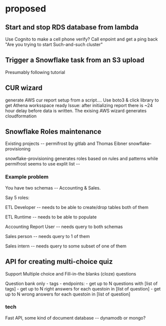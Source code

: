 # proposed

## Start and stop RDS database from lambda 

Use Cognito to make a cell phone verify? Call enpoint and get a ping back  "Are you trying to start Such-and-such cluster"

## Trigger a Snowflake task from an S3 upload

Presumably following tutorial

## CUR wizard

generate AWS cur report setup from a script.... Use boto3 & click library to get Athena worksspace ready
Issue:  after initializing report there is ~24 hour delay before data is written.  The exising
AWS wizard generates cloudformation



##  Snowflake Roles maintenance

Existing projects -- permifrost by gitlab and Thomas Eibner snowflake-provisioning

snowflake-provisioning generates roles based on rules and patterns while
permifrost seems to use explit list -- 

### Example problem

You have two schemas -- Accounting  & Sales.  

Say 5 roles:

ETL Developer -- needs to be able to create/drop tables both of them

ETL Runtime -- needs to be able to populate 

Accounting Report User -- needs query to both schemas

Sales person -- needs query to 1 of them 

Sales intern -- needs query to some subset of one of them 

## API for creating multi-choice quiz 

Support Multiple choice and Fill-in-the blanks (cloze) questions

Question bank only 
	- tags
	- endpoints:
	  - get up to N questions with [list of tags]
	  - get up to N right answers for each questoin in [list of question]
	  - get up to N wrong answers for each questoin in [list of question]

### tech
Fast API, some kind of document database -- dynamodb or mongo?

	  






